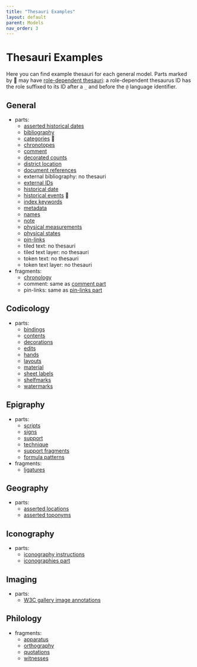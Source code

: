 ```yaml
---
title: "Thesauri Examples"
layout: default
parent: Models
nav_order: 3
---
```


# Thesauri Examples

Here you can find example thesauri for each general model. Parts marked by 🔖 may have [role-dependent thesauri](../thesauri#role-dependent-thesauri): a role-dependent thesaurus ID has the role suffixed to its ID after a `_` and before the `@` language identifier.

## General

- parts:
  - [asserted historical dates]()
  - [bibliography](thesauri/bibliography)
  - [categories](thesauri/categories) 🔖
  - [chronotopes](thesauri/chronotopes)
  - [comment](thesauri/comment)
  - [decorated counts](thesauri/decorated-counts)
  - [district location](thesauri/district-location)
  - [document references](thesauri/doc-references)
  - external bibliography: no thesauri
  - [external IDs](thesauri/external-ids)
  - [historical date](thesauri/historical-date)
  - [historical events](thesauri/historical-events) 🔖
  - [index keywords](thesauri/index-keywords)
  - [metadata](thesauri/metadata)
  - [names](thesauri/names)
  - [note](thesauri/note)
  - [physical measurements](thesauri/physical-measurements)
  - [physical states](thesauri/physical-states)
  - [pin-links](thesauri/pin-links)
  - tiled text: no thesauri
  - tiled text layer: no thesauri
  - token text: no thesauri
  - token text layer: no thesauri
- fragments:
  - [chronology](thesauri/fr.chronology)
  - comment: same as [comment part](thesauri/comment)
  - pin-links: same as [pin-links part](thesauri/pin-links)

## Codicology

- parts:
  - [bindings](thesauri/cod-bindings)
  - [contents](https://github.com/vedph/cadmus-codicology/blob/master/docs/cod-contents.md)
  - [decorations](https://github.com/vedph/cadmus-codicology/blob/master/docs/cod-decorations.md)
  - [edits](https://github.com/vedph/cadmus-codicology/blob/master/docs/cod-edits.md)
  - [hands](https://github.com/vedph/cadmus-codicology/blob/master/docs/cod-hands.md)
  - [layouts](https://github.com/vedph/cadmus-codicology/blob/master/docs/cod-layouts.md)
  - [material](https://github.com/vedph/cadmus-codicology/blob/master/docs/cod-material-dsc.md)
  - [sheet labels](https://github.com/vedph/cadmus-codicology/blob/master/docs/cod-sheet-labels.md)
  - [shelfmarks](https://github.com/vedph/cadmus-codicology/blob/master/docs/cod-shelfmarks.md)
  - [watermarks](https://github.com/vedph/cadmus-codicology/blob/master/docs/cod-watermarks.md)

## Epigraphy

- parts:
  - [scripts](https://github.com/vedph/cadmus-epigraphy/blob/master/docs/epi-scripts.md)
  - [signs](https://github.com/vedph/cadmus-epigraphy/blob/master/docs/epi-signs.md)
  - [support](https://github.com/vedph/cadmus-epigraphy/blob/master/docs/epi-support.md)
  - [technique](https://github.com/vedph/cadmus-epigraphy/blob/master/docs/epi-technique.md)
  - [support fragments](https://github.com/vedph/cadmus-epigraphy/blob/master/docs/epi-support-frr.md)
  - [formula patterns](https://github.com/vedph/cadmus-epigraphy/blob/master/docs/epi-formula-patterns.md)
- fragments:
  - [ligatures](https://github.com/vedph/cadmus-epigraphy/blob/master/docs/fr.epi-ligatures.md)

## Geography

- parts:
  - [asserted locations](https://github.com/vedph/cadmus-geo/blob/master/docs/asserted-locations.md)
  - [asserted toponyms](https://github.com/vedph/cadmus-geo/blob/master/docs/asserted-toponyms.md)

## Iconography

- parts:
  - [iconography instructions](https://github.com/vedph/cadmus-iconography/blob/master/docs/ico-instructions.md)
  - [iconographies part](https://github.com/vedph/cadmus-iconography/blob/master/docs/ico-iconographies.md)

## Imaging

- parts:
  - [W3C gallery image annotations](https://github.com/vedph/cadmus-img/blob/master/docs/w3c-gallery-image-annotations.md)

## Philology

- fragments:
  - [apparatus](https://github.com/vedph/cadmus-philology/blob/master/docs/fr.apparatus.md)
  - [orthography](https://github.com/vedph/cadmus-philology/blob/master/docs/fr.orthography.md)
  - [quotations](https://github.com/vedph/cadmus-philology/blob/master/docs/fr.quotations.md)
  - [witnesses](https://github.com/vedph/cadmus-philology/blob/master/docs/fr.witnesses.md)
